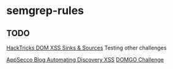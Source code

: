 # semgrep-rules

## TODO

[HackTricks DOM XSS Sinks & Sources](https://book.hacktricks.xyz/pentesting-web/xss-cross-site-scripting/dom-xss)
Testing other challenges

[AppSecco Blog Automating Discovery XSS](https://blog.appsecco.com/automating-discovery-and-exploiting-dom-client-xss-vulnerabilities-using-sboxr-part-3-2ea910dfb429)
[DOMGO Challenge](https://domgo.at/cxss/intro)
